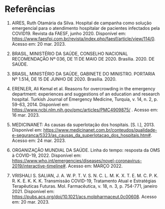 # Referências

1. AIRES, Ruth Otamária da Silva. Hospital de campanha como solução emergencial para o atendimento hospitalar de pacientes infectados pela COVID19. Revista da FAESF, junho 2020. Disponível em: https://www.faesfpi.com.br/revista/index.php/faesf/article/view/114/0. Acesso em: 20 mar. 2023.

1. BRASIL, MINISTÉRIO DA SAÚDE, CONSELHO NACIONAL RECOMENDAÇÃO Nº 036, DE 11 DE MAIO DE 2020. Brasília. 2020. DE SAÚDE.

1. BRASIL, MINISTÉRIO DA SAÚDE, GABINETE DO MINISTRO. PORTARIA Nº 1.514, DE 15 DE JUNHO DE 2020. Brasília. 2020.

1. ERENLER, Ali Kemal et al. Reasons for overcrowding in the emergency department: experiences and suggestions of an education and research hospital. Turkish Journal of Emergency Medicine, Turquia, v. 14, n. 2, p. 59-63, 2014. Disponível em: https://www.ncbi.nlm.nih.gov/pmc/articles/PMC4909875/ . Acesso em: 16 mar. 2023.

1. MEDICINANET: As causas da superlotação dos hospitais. [S. l.], 2013. Disponível em: https://www.medicinanet.com.br/conteudos/qualidade-e-seguranca/5323/as_causas_da_superlotacao_dos_hospitais.htm#. Acesso em: 24 mar. 2023.

1. ORGANIZAÇÃO MUNDIAL DA SAÚDE. Linha do tempo: resposta da OMS à COVID-19, 2022. Disponível em: <https://www.who.int/emergencies/diseases/novel-coronavirus-2019/interactive-timeline#>. Acesso em: MARÇO 2022.

1. VRISHALI S. SALIAN, J. A. W. P. T. V. S. N. C. L. M. K. X. T. E. M. C. P. K. R. K. E. K. K. K. Transmissão COVID-19, Tratamento Atual e Estratégias Terapêuticas Futuras. Mol. Farmacêutica, v. 18, n. 3, p. 754-771, janeiro 2021. Disponível em: https://pubs.acs.org/doi/10.1021/acs.molpharmaceut.0c00608. Acesso em: 20 mar. 2023.
